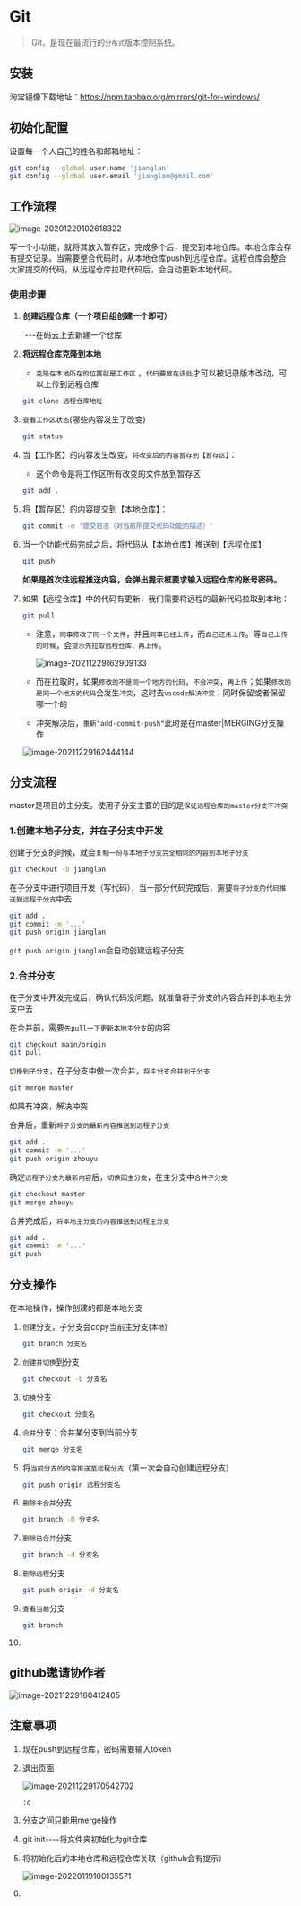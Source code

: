# Git

> Git，是现在最流行的`分布式`版本控制系统。

## 安装

淘宝镜像下载地址：https://npm.taobao.org/mirrors/git-for-windows/

## 初始化配置

设置每一个人自己的姓名和邮箱地址：

``` bash
git config --global user.name 'jianglan'
git config --global user.email 'jianglan@gmail.com'
```

## 工作流程

![image-20201229102618322](https://woniumd.oss-cn-hangzhou.aliyuncs.com/web/jianglan/20201229102618.png)

写一个小功能，就将其放入暂存区，完成多个后，提交到本地仓库。本地仓库会存有提交记录。当需要整合代码时，从本地仓库push到远程仓库。远程仓库会整合大家提交的代码，从远程仓库拉取代码后，会自动更新本地代码。

### 使用步骤

1. **创建远程仓库（一个项目组创建一个即可）**

   ​			---在码云上去新建一个仓库

2. **将远程仓库克隆到本地**

   - `克隆在本地所在的位置就是工作区` 。`代码要放在该处`才可以被记录版本改动，可以上传到远程仓库

   ``` bash
   git clone 远程仓库地址
   ```

   

3. `查看工作区状态`(哪些内容发生了改变)

   ``` bash
   git status
   ```

   

4. 当【工作区】的内容发生改变，`将改变后的内容暂存到【暂存区】`：

   - 这个命令是将工作区所有改变的文件放到暂存区

   ``` bash
   git add .
   ```

   

5. 将【暂存区】的内容提交到【本地仓库】：

   ``` bash
   git commit -m '提交日志（对当前所提交代码功能的描述）'
   ```

   

6. 当一个功能代码完成之后，将代码从【本地仓库】推送到【远程仓库】

   ``` bash
   git push
   ```

   **如果是首次往远程推送内容，会弹出提示框要求输入远程仓库的账号密码。**

7. 如果【远程仓库】中的代码有更新，我们需要将远程的最新代码拉取到本地：

   ``` bash
   git pull
   ```

   - 注意，`同事修改了同一个文件`，并且`同事已经上传`，而`自己还未上传`。等`自己上传的时候`，会`提示先拉取远程仓库，再上传`。

     ![image-20211229162909133](C:\Users\zayn\AppData\Roaming\Typora\typora-user-images\image-20211229162909133.png)

   - 而在拉取时，如果`修改的不是同一个地方的代码`，`不会冲突`，`再上传`；如果`修改的是同一个地方的代码`会发生`冲突`，这时去`vscode解决冲突`：同时保留或者保留哪一个的

   - 冲突解决后，`重新"add-commit-push"`此时是在master|MERGING分支操作

   ![image-20211229162444144](C:\Users\zayn\AppData\Roaming\Typora\typora-user-images\image-20211229162444144.png)

## 分支流程

master是项目的主分支。使用子分支主要的目的是`保证远程仓库的master分支不冲突`

### 1.创建本地子分支，并在子分支中开发

创建子分支的时候，就会`复制一份与本地子分支完全相同的内容到本地子分支`

``` bash
git checkout -b jianglan
```

在子分支中进行项目开发（写代码），当一部分代码完成后，需要`将子分支的代码推送到远程子分支`中去

``` bash
git add .
git commit -m '...'
git push origin jianglan
```

`git push origin jianglan`会自动创建远程子分支 

### 2.合并分支

在子分支中开发完成后，确认代码没问题，就准备将子分支的内容合并到本地主分支中去

在合并前，需要`先pull一下更新本地主分支`的内容 

``` bash
git checkout main/origin
git pull
```

`切换到子分支`，在子分支中做一次合并，`将主分支合并到子分支`

``` bash
git merge master
```

如果有冲突，解决冲突

合并后，重新`将子分支的最新内容推送到远程子分支`

``` bash
git add .
git commit -m '...'
git push origin zhouyu 
```

确定`远程子分支为最新内容`后，`切换回主分支`，在主分支中`合并子分支`

``` bash
git checkout master
git merge zhouyu 
```

合并完成后，`将本地主分支的内容推送到远程主分支`

``` bash
git add .
git commit -m '...'
git push
```



## 分支操作

在本地操作，操作创建的都是本地分支

1. `创建`分支，子分支会copy当前主分支(`本地`)

   ``` bash
   git branch 分支名
   ```

   

2. `创建并切换`到分支

   ``` bash
   git checkout -b 分支名
   ```

   

3. `切换`分支

   ``` bash
   git checkout 分支名
   ```

   

4. `合并`分支：合并某分支到当前分支

   ``` bash
   git merge 分支名
   ```

   

5. 将`当前分支的内容推送至远程分支`（第一次会自动创建远程分支）

   ``` bash
   git push origin 远程分支名
   ```

   

6. `删除未合并`分支

   ``` bash
   git branch -D 分支名
   ```

   

7. `删除已合并`分支

   ``` bash
   git branch -d 分支名
   ```

   

8. `删除远程`分支

   ``` bash
   git push origin -d 分支名
   ```

   

9. `查看当前`分支

   ``` bash
   git branch
   ```

   

10. 

## github邀请协作者

![image-20211229160412405](C:\Users\zayn\AppData\Roaming\Typora\typora-user-images\image-20211229160412405.png)

## 注意事项

1. 现在push到远程仓库，密码需要输入token

2. 退出页面

   ![image-20211229170542702](C:\Users\zayn\AppData\Roaming\Typora\typora-user-images\image-20211229170542702.png)

   ``` bash
   :q
   ```

    

3. 分支之间只能用merge操作

4. git init----将文件夹初始化为git仓库

5. 将初始化后的本地仓库和远程仓库关联（github会有提示）

   ![image-20220119100135571](C:\Users\zayn\AppData\Roaming\Typora\typora-user-images\image-20220119100135571.png)

3. 